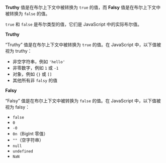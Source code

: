 **Truthy** 值是在布尔上下文中被转换为 `true` 的值，而 **Falsy** 值是在布尔上下文中被转换为 `false` 的值。

`true` 和 `false` 是布尔类型的值，它们是 JavaScript 中的实际布尔值。



**Truthy**

“Truthy” 值是在布尔上下文中被转换为 `true` 的值。在 JavaScript 中，以下值被视为 truthy：

- 非空字符串，例如 `'hello'`
- 非零数字，例如 `1` 或 `-1`
- 对象，例如 `{}` 或 `[]`
- 其他所有非 `falsy` 的值

**Falsy**

“Falsy” 值是在布尔上下文中被转换为 `false` 的值。在 JavaScript 中，以下值被视为 falsy：

- `false`
- `0`
- `-0`
- `0n`（BigInt 零值）
- `""`（空字符串）
- `null`
- `undefined`
- `NaN`